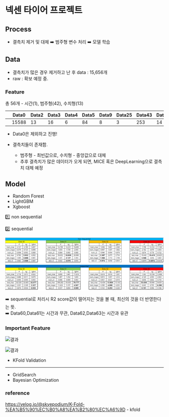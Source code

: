 # 넥센 타이어 프로젝트

## Process
- 결측치 제거 및 대체 ➡️ 범주형 변수 처리 ➡️ 모델 학습

## Data 

- 결측치가 많은 경우 제거하고 난 후 data : 15,656개
- raw : 확보 예정 중.

### Feature

총 56개 - 시간(1), 범주형(42), 수치형(13)



|      | Data0 | Data2 | Data3 | Data4 | Data5 | Data9 | Data25 | Data43 | Data44 | Data45 | Data47 | Data49 | Data52 | Data53 |
| ---- | ----- | ----- | ----- | ----- | ----- | ----- | ------ | ------ | ------ | ------ | ------ | ------ | ------ | ------ |
|      | 15588 | 13    | 16    | 6     | 84    | 8     | 3      | 253    | 14     | 13     | 10     | 14     | 3      | 7      |

- Data0은 제외하고 진행!



- 결측치들이 존재함.
  - 범주형 - 최빈값으로, 수치형 - 중앙값으로 대체
  - 추후 결측치가 많은 데이터가 오게 되면, MICE 혹은 DeepLearning으로 결측치 대체 예정


## Model

- Random Forest
- LightGBM
- Xgboost

:one: non sequential

:two: sequential

![결과](https://github.com/Chuck2Win/N-Tire/blob/main/result/result.PNG)

:arrow_right: sequential로 처리시 R2 score값이 떨어지는 것을 볼 때, 최신의 것을 더 반영한다는 뜻.   
:arrow_right: Data60,Data61는 시간과 무관, Data62,Data63는 시간과 유관


### Important Feature

![결과](https://github.com/Chuck2Win/Nexon-Tire/blob/main/result/6061.png)

![결과](https://github.com/Chuck2Win/Nexon-Tire/blob/main/result/6263.png)



- KFold Validation



--------------



- GridSearch
- Bayesian Optimization



### reference

https://velog.io/@skyepodium/K-Fold-%EA%B5%90%EC%B0%A8%EA%B2%80%EC%A6%9D - kfold

